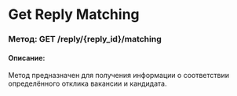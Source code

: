 # Get Reply Matching

### Метод: GET /reply/{reply_id}/matching
#### Описание:
Метод предназначен для получения информации о соответствии определённого отклика вакансии и кандидата.

<api-endpoint openapi-path="../openapi.json" endpoint="/reply/{reply_id}/matching}" method="get"/>